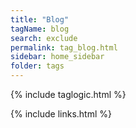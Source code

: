 ```yaml
---
title: "Blog"
tagName: blog
search: exclude
permalink: tag_blog.html
sidebar: home_sidebar
folder: tags
---
```

{% include taglogic.html %}

{% include links.html %}
